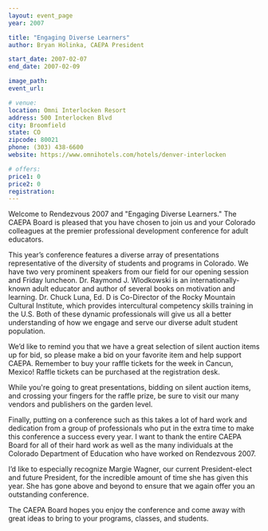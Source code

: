 ```yaml
---
layout: event_page
year: 2007

title: "Engaging Diverse Learners"
author: Bryan Holinka, CAEPA President

start_date: 2007-02-07
end_date: 2007-02-09

image_path: 
event_url: 

# venue:
location: Omni Interlocken Resort
address: 500 Interlocken Blvd
city: Broomfield
state: CO
zipcode: 80021
phone: (303) 438-6600
website: https://www.omnihotels.com/hotels/denver-interlocken

# offers:
price1: 0
price2: 0
registration: 
---
```

Welcome to Rendezvous 2007 and "Engaging Diverse Learners." The CAEPA Board is pleased that you have chosen to join us and your Colorado colleagues at the premier professional development conference for adult educators.

This year’s conference features a diverse array of presentations representative of the diversity of students and programs in Colorado. We have two very prominent speakers from our field for our opening session and Friday luncheon. Dr. Raymond J. Wlodkowski is an internationally-known adult educator and author of several books on motivation and learning. Dr. Chuck Luna, Ed. D is Co-Director of the Rocky Mountain Cultural Institute, which provides intercultural competency skills training in the U.S. Both of these dynamic professionals will give us all a better understanding of how we engage and serve our diverse adult student population.

We’d like to remind you that we have a great selection of silent auction items up for bid, so please make a bid on your favorite item and help support CAEPA. Remember to buy your raffle tickets for the week in Cancun, Mexico! Raffle tickets can be purchased at the registration desk.

While you're going to great presentations, bidding on silent auction items, and crossing your fingers for the raffle prize, be sure to visit our many vendors and publishers on the garden level.

Finally, putting on a conference such as this takes a lot of hard work and dedication from a group of professionals who put in the extra time to make this conference a success every year. I want to thank the entire CAEPA Board for all of their hard work as well as the many individuals at the Colorado Department of Education who have worked on Rendezvous 2007.

I’d like to especially recognize Margie Wagner, our current President-elect and future President, for the incredible amount of time she has given this year. She has gone above and beyond to ensure that we again offer you an outstanding conference.

The CAEPA Board hopes you enjoy the conference and come away with great ideas to bring to your programs, classes, and students.